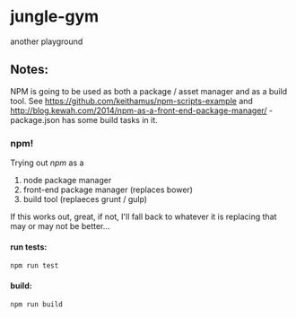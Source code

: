 # jungle-gym
another playground

## Notes:
NPM is going to be used as both a package / asset manager and as a build tool. See https://github.com/keithamus/npm-scripts-example and http://blog.kewah.com/2014/npm-as-a-front-end-package-manager/ - package.json has some build tasks in it.

### npm!

Trying out _npm_ as a 

1. node package manager 
2. front-end package manager (replaces bower)
3. build tool (replaeces grunt / gulp)

If this works out, great, if not, I'll fall back to whatever it is replacing that may or may not be better...

#### run tests:

    npm run test
    
#### build:

    npm run build
    
    



